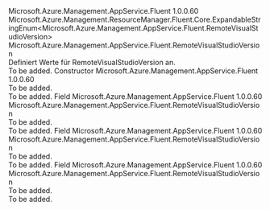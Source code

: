 <Type Name="RemoteVisualStudioVersion" FullName="Microsoft.Azure.Management.AppService.Fluent.RemoteVisualStudioVersion">
  <TypeSignature Language="C#" Value="public class RemoteVisualStudioVersion : Microsoft.Azure.Management.ResourceManager.Fluent.Core.ExpandableStringEnum&lt;Microsoft.Azure.Management.AppService.Fluent.RemoteVisualStudioVersion&gt;" />
  <TypeSignature Language="ILAsm" Value=".class public auto ansi beforefieldinit RemoteVisualStudioVersion extends Microsoft.Azure.Management.ResourceManager.Fluent.Core.ExpandableStringEnum`1&lt;class Microsoft.Azure.Management.AppService.Fluent.RemoteVisualStudioVersion&gt;" />
  <TypeSignature Language="DocId" Value="T:Microsoft.Azure.Management.AppService.Fluent.RemoteVisualStudioVersion" />
  <TypeSignature Language="VB.NET" Value="Public Class RemoteVisualStudioVersion&#xA;Inherits ExpandableStringEnum(Of RemoteVisualStudioVersion)" />
  <TypeSignature Language="F#" Value="type RemoteVisualStudioVersion = class&#xA;    inherit ExpandableStringEnum&lt;RemoteVisualStudioVersion&gt;" />
  <AssemblyInfo>
    <AssemblyName>Microsoft.Azure.Management.AppService.Fluent</AssemblyName>
    <AssemblyVersion>1.0.0.60</AssemblyVersion>
  </AssemblyInfo>
  <Base>
    <BaseTypeName>Microsoft.Azure.Management.ResourceManager.Fluent.Core.ExpandableStringEnum&lt;Microsoft.Azure.Management.AppService.Fluent.RemoteVisualStudioVersion&gt;</BaseTypeName>
    <BaseTypeArguments>
      <BaseTypeArgument TypeParamName="!0">Microsoft.Azure.Management.AppService.Fluent.RemoteVisualStudioVersion</BaseTypeArgument>
    </BaseTypeArguments>
  </Base>
  <Interfaces />
  <Docs>
    <summary>
            Definiert Werte für RemoteVisualStudioVersion an.
            </summary>
    <remarks>To be added.</remarks>
  </Docs>
  <Members>
    <Member MemberName=".ctor">
      <MemberSignature Language="C#" Value="public RemoteVisualStudioVersion ();" />
      <MemberSignature Language="ILAsm" Value=".method public hidebysig specialname rtspecialname instance void .ctor() cil managed" />
      <MemberSignature Language="DocId" Value="M:Microsoft.Azure.Management.AppService.Fluent.RemoteVisualStudioVersion.#ctor" />
      <MemberSignature Language="VB.NET" Value="Public Sub New ()" />
      <MemberType>Constructor</MemberType>
      <AssemblyInfo>
        <AssemblyName>Microsoft.Azure.Management.AppService.Fluent</AssemblyName>
        <AssemblyVersion>1.0.0.60</AssemblyVersion>
      </AssemblyInfo>
      <Parameters />
      <Docs>
        <summary>To be added.</summary>
        <remarks>To be added.</remarks>
      </Docs>
    </Member>
    <Member MemberName="VS2012">
      <MemberSignature Language="C#" Value="public static readonly Microsoft.Azure.Management.AppService.Fluent.RemoteVisualStudioVersion VS2012;" />
      <MemberSignature Language="ILAsm" Value=".field public static initonly class Microsoft.Azure.Management.AppService.Fluent.RemoteVisualStudioVersion VS2012" />
      <MemberSignature Language="DocId" Value="F:Microsoft.Azure.Management.AppService.Fluent.RemoteVisualStudioVersion.VS2012" />
      <MemberSignature Language="VB.NET" Value="Public Shared ReadOnly VS2012 As RemoteVisualStudioVersion " />
      <MemberSignature Language="F#" Value=" staticval mutable VS2012 : Microsoft.Azure.Management.AppService.Fluent.RemoteVisualStudioVersion" Usage="Microsoft.Azure.Management.AppService.Fluent.RemoteVisualStudioVersion.VS2012" />
      <MemberType>Field</MemberType>
      <AssemblyInfo>
        <AssemblyName>Microsoft.Azure.Management.AppService.Fluent</AssemblyName>
        <AssemblyVersion>1.0.0.60</AssemblyVersion>
      </AssemblyInfo>
      <ReturnValue>
        <ReturnType>Microsoft.Azure.Management.AppService.Fluent.RemoteVisualStudioVersion</ReturnType>
      </ReturnValue>
      <Docs>
        <summary>To be added.</summary>
        <remarks>To be added.</remarks>
      </Docs>
    </Member>
    <Member MemberName="VS2013">
      <MemberSignature Language="C#" Value="public static readonly Microsoft.Azure.Management.AppService.Fluent.RemoteVisualStudioVersion VS2013;" />
      <MemberSignature Language="ILAsm" Value=".field public static initonly class Microsoft.Azure.Management.AppService.Fluent.RemoteVisualStudioVersion VS2013" />
      <MemberSignature Language="DocId" Value="F:Microsoft.Azure.Management.AppService.Fluent.RemoteVisualStudioVersion.VS2013" />
      <MemberSignature Language="VB.NET" Value="Public Shared ReadOnly VS2013 As RemoteVisualStudioVersion " />
      <MemberSignature Language="F#" Value=" staticval mutable VS2013 : Microsoft.Azure.Management.AppService.Fluent.RemoteVisualStudioVersion" Usage="Microsoft.Azure.Management.AppService.Fluent.RemoteVisualStudioVersion.VS2013" />
      <MemberType>Field</MemberType>
      <AssemblyInfo>
        <AssemblyName>Microsoft.Azure.Management.AppService.Fluent</AssemblyName>
        <AssemblyVersion>1.0.0.60</AssemblyVersion>
      </AssemblyInfo>
      <ReturnValue>
        <ReturnType>Microsoft.Azure.Management.AppService.Fluent.RemoteVisualStudioVersion</ReturnType>
      </ReturnValue>
      <Docs>
        <summary>To be added.</summary>
        <remarks>To be added.</remarks>
      </Docs>
    </Member>
    <Member MemberName="VS2015">
      <MemberSignature Language="C#" Value="public static readonly Microsoft.Azure.Management.AppService.Fluent.RemoteVisualStudioVersion VS2015;" />
      <MemberSignature Language="ILAsm" Value=".field public static initonly class Microsoft.Azure.Management.AppService.Fluent.RemoteVisualStudioVersion VS2015" />
      <MemberSignature Language="DocId" Value="F:Microsoft.Azure.Management.AppService.Fluent.RemoteVisualStudioVersion.VS2015" />
      <MemberSignature Language="VB.NET" Value="Public Shared ReadOnly VS2015 As RemoteVisualStudioVersion " />
      <MemberSignature Language="F#" Value=" staticval mutable VS2015 : Microsoft.Azure.Management.AppService.Fluent.RemoteVisualStudioVersion" Usage="Microsoft.Azure.Management.AppService.Fluent.RemoteVisualStudioVersion.VS2015" />
      <MemberType>Field</MemberType>
      <AssemblyInfo>
        <AssemblyName>Microsoft.Azure.Management.AppService.Fluent</AssemblyName>
        <AssemblyVersion>1.0.0.60</AssemblyVersion>
      </AssemblyInfo>
      <ReturnValue>
        <ReturnType>Microsoft.Azure.Management.AppService.Fluent.RemoteVisualStudioVersion</ReturnType>
      </ReturnValue>
      <Docs>
        <summary>To be added.</summary>
        <remarks>To be added.</remarks>
      </Docs>
    </Member>
  </Members>
</Type>